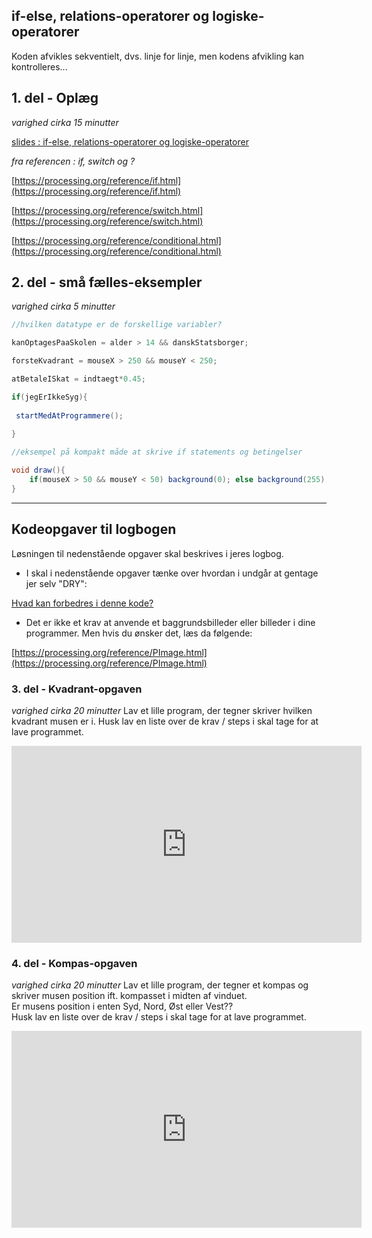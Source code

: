 ## if-else, relations-operatorer og logiske-operatorer

Koden afvikles sekventielt, dvs. linje for linje, men kodens afvikling kan kontrolleres...

## 1. del - Oplæg
*varighed cirka 15 minutter*  

[slides : if-else, relations-operatorer og logiske-operatorer](if_else_og_operatorer.pdf)

*fra referencen : if, switch og ?*   

[https://processing.org/reference/if.html](https://processing.org/reference/if.html)

[https://processing.org/reference/switch.html](https://processing.org/reference/switch.html)

[https://processing.org/reference/conditional.html](https://processing.org/reference/conditional.html)

## 2. del - små fælles-eksempler
*varighed cirka 5 minutter*

```java
//hvilken datatype er de forskellige variabler?

kanOptagesPaaSkolen = alder > 14 && danskStatsborger;

forsteKvadrant = mouseX > 250 && mouseY < 250;

atBetaleISkat = indtaegt*0.45;

if(jegErIkkeSyg){
 
 startMedAtProgrammere();
 
}
```

```java
//eksempel på kompakt måde at skrive if statements og betingelser

void draw(){
    if(mouseX > 50 && mouseY < 50) background(0); else background(255);
}

```
---------------------------------------------------------------------------------------------------------------

## Kodeopgaver til logbogen

Løsningen til nedenstående opgaver skal beskrives i jeres logbog.

- I skal i nedenstående opgaver tænke over hvordan i undgår at gentage jer selv "DRY":

[Hvad kan forbedres i denne kode?](opgave_dry.md)

- Det er ikke et krav at anvende et baggrundsbilleder eller billeder i dine programmer. Men hvis du ønsker det, læs da følgende:

[https://processing.org/reference/PImage.html](https://processing.org/reference/PImage.html)


### 3. del - Kvadrant-opgaven
*varighed cirka 20 minutter*
Lav et lille program, der tegner skriver hvilken kvadrant musen er i.
Husk lav en liste over de krav / steps i skal tage for at lave programmet.  


<iframe width="560" height="315" src="https://www.youtube.com/embed/n-WkLxDzIOc?rel=0" title="YouTube video player" frameborder="0" allow="accelerometer; autoplay; clipboard-write; encrypted-media; gyroscope; picture-in-picture" allowfullscreen></iframe>


### 4. del - Kompas-opgaven
*varighed cirka 20 minutter*
Lav et lille program, der tegner et kompas og skriver musen position ift. kompasset i midten af vinduet.   
Er musens position i enten Syd, Nord, Øst eller Vest??   
Husk lav en liste over de krav / steps i skal tage for at lave programmet.  

<iframe width="560" height="315" src="https://www.youtube.com/embed/FOtPUsnr2-E?rel=0" title="YouTube video player" frameborder="0" allow="accelerometer; autoplay; clipboard-write; encrypted-media; gyroscope; picture-in-picture" allowfullscreen></iframe>

